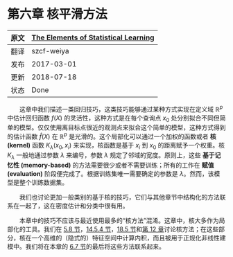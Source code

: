 # 第六章 核平滑方法

<style>p{text-indent:2em;2}</style>

| 原文   | [The Elements of Statistical Learning](https://web.stanford.edu/~hastie/ElemStatLearn/printings/ESLII_print12.pdf) |
| ---- | ---------------------------------------- |
| 翻译   | szcf-weiya                               |
| 发布 | 2017-03-01 |
| 更新 | 2018-07-18|
|状态|Done|

这章中我们描述一类回归技巧，这类技巧能够通过某种方式实现在定义域 $\mathbb{R}^p$ 中估计回归函数 $f(X)$ 的灵活性，这种方式是在每个查询点 $x_0$ 处分别拟合不同但简单的模型。仅仅使用离目标点很近的观测点来拟合这个简单的模型，这种方式得到的估计函数 $\hat f(X)$ 在 $\mathbb{R}^p$ 是光滑的。这个局部化可以通过一个加权的函数或者 **核 (kernel)** 函数 $K_\lambda(x_0,x_i)$ 来实现，核函数是基于 $x_i$ 到 $x_0$ 的距离赋予一个权重。核 $K_\lambda$ 一般地通过参数 $\lambda$ 来编号，参数 $\lambda$ 规定了邻域的宽度。原则上，这些 **基于记忆性 (memory-based)** 的方法需要很少或者不需要训练；所有的工作在 **赋值 (evaluation)** 阶段便完成了。根据训练集唯一需要确定的参数是 $\lambda$。然而，该模型是整个训练数据集。

我们也讨论更加一般类别的基于核的技巧，它们与其他章节中结构化的方法联系在一起了，这在密度估计和分类中很有用。

本章中的技巧不应该与最近使用最多的“核方法”混淆。这章中，核大多作为局部化的工具。我们在 [5.8 节](../05-Basis-Expansions-and-Regularization/5.8-Regularization-and-Reproducing-Kernel-Hibert-Spaces/index.html)，[14.5.4 节](../14-Unsupervised-Learning/14.5-Principal-Components-Curves-and-Surfaces/index.html)，[18.5 节](../18-High-Dimensional-Problems/18.5-Classification-When-Features-are-Unavailable/index.html)和[第 12 章](../12-Support-Vector-Machines-and-Flexible-Discriminants/12.1-Introduction/index.html)讨论核方法；在这些部分，核在一个高维的（隐式的）特征空间中计算内积，而且被用于正规化非线性建模中。我们将在本章的 [6.7 节](../06-Kernel-Smoothing-Methods/6.7-Radial-Basis-Functions-and-Kernels/index.html)的最后将这些方法联系起来。
